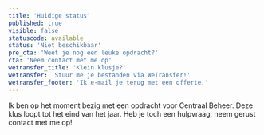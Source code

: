 ```yaml
---
title: 'Huidige status'
published: true
visible: false
statuscode: available
status: 'Niet beschikbaar'
pre_cta: 'Weet je nog een leuke opdracht?'
cta: 'Neem contact met me op'
wetransfer_title: 'Klein klusje?'
wetransfer: 'Stuur me je bestanden via WeTransfer!'
wetransfer_footer: 'Ik e-mail je terug met een offerte.'
---
```


Ik ben op het moment bezig met een opdracht voor Centraal Beheer. Deze klus loopt tot het eind van het jaar. Heb je toch een hulpvraag, neem gerust contact met me op!